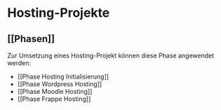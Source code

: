 # Hosting-Projekte

## [[Phasen]]

Zur Umsetzung eines Hosting-Projekt können diese Phase angewendet werden:

* [[Phase Hosting Initialisierung]]
* [[Phase Wordpress Hosting]]
* [[Phase Moodle Hosting]]
* [[Phase Frappe Hosting]]